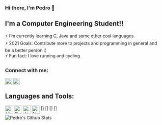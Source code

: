 ### Hi there, I'm Pedro 👋

## I'm a Computer Engineering Student!!
⚡ I’m currently learning C, Java and some other cool languages.<br />
⚡ 2021 Goals: Contribute more to projects and programming in general and be a better person :)<br />
⚡ Fun fact: I love running and cycling<br />

### Connect with me:
[<img align="left" alt="" width="22px" src="https://image.flaticon.com/icons/png/512/174/174857.png"/>][linkedin]
[<img align="left" alt="" width="22px" src="https://image.flaticon.com/icons/png/512/2111/2111463.png"/>][instagram]

<br />

## Languages and Tools:
[<img align="left" alt="Visual Studio Code" width="26px" src="https://img.icons8.com/color/50/000000/visual-studio-code-2019.png"/>]
[<img align="left" alt="C" width="26px" src="https://img.icons8.com/color/48/000000/c-programming.png"/>]
[<img align="left" alt="Java" width="26px" src="https://cdn.icon-icons.com/icons2/195/PNG/256/Java_23404.png"/>]
[<img align="left" alt="Notion" width="26px" src="https://img.icons8.com/nolan/64/notion.png"/>]

<img align="left" alt="Pedro's Github Stats" src="https://github-readme-stats.vercel.app/api?username=pninci13&show_icons=true&hide_border=true"/>

<br />
<br />

[linkedin]:https://www.linkedin.com/in/pedroninci
[instagram]:https://www.instagram.com/pedroninci_

